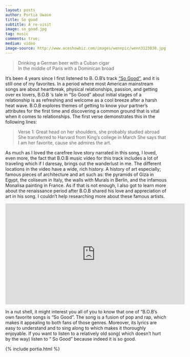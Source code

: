 ```yaml
---
layout: posts
author: Portia Uwase
title: So good
subtitle: A re-visit
image: so_good.jpg
tag: music
comments: true;
medium: video
image-source: http://www.aceshowbiz.com/images/wennpic/wenn3123838.jpg
---
```


> Drinking a German beer with a Cuban cigar <br/>
In the middle of Paris with a Dominican broad



It’s been 4 years since I first listened to B. O.B’s track <a  href="https://www.amazon.com/gp/product/B007UT47DK/ref=as_li_tl?ie=UTF8&camp=1789&creative=9325&creativeASIN=B007UT47DK&linkCode=as2&tag=mellowviews-20&linkId=a179099e283906711ab546a208f6bffa" target="_blank">“So Good”</a>, and it is still one of my favorites. In a period where most American mainstream songs are about heartbreak, physical relationships, passion, and getting over ex lovers, B.O.B ‘s tale in “So Good” about initial stages of a relationship is as refreshing and welcome as a cool breeze after a harsh heat wave. B.O.B explores themes of getting to know your partner’s attributes for the first time and discovering a common ground that is vital when it comes to relationships. The first verse demonstrates this in the following lines:

>Verse 1: Great head on her shoulders, she probably studied abroad
She transferred to Harvard from King’s college in March
She says that I am her favorite, cause she admires the art.

As much as I loved the carefree love story narrated in this song, I loved, even more, the fact that B.O.B music video for this track includes a lot of traveling which if I daresay, brings out the wanderlust in me. The different locations in the video have a wide, rich history. A history of art especially; famous pieces of architecture and art such as: the pyramids of Giza in Egypt, the coliseum in Italy, the walls with Murals in Berlin, and the infamous Monalisa painting in France. As if that is not enough, I also got to learn more about the renaissance period after B.O.B shared his love and appreciation of art in his song. I couldn’t help researching more about these famous artists.

<div class="video_wrap">
<iframe width="560" height="315" src="https://www.youtube.com/embed/IoBP24I2lwA" frameborder="0" allowfullscreen></iframe>
</div>

In a nut shell, it might interest you all of you to know that one of “B.O.B’s own favorite songs is “So Good”. The song is a fusion of pop and rap, which makes it appealing to both fans of those genres. Moreover, its lyrics are easy to understand and to sing along to which makes it thoroughly enjoyable. If you want to listen to a relatively old song( which doesn’t hurt by the way) listen to “ So Good” because indeed it is so good.


{% include portia.html %}
